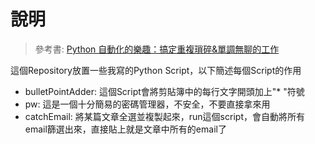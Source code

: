 # 說明
> 參考書: [Python 自動化的樂趣：搞定重複瑣碎&單調無聊的工作](https://www.books.com.tw/products/0010739372)

這個Repository放置一些我寫的Python Script，以下簡述每個Script的作用

* bulletPointAdder: 這個Script會將剪貼簿中的每行文字開頭加上"* "符號
* pw: 這是一個十分簡易的密碼管理器，不安全，不要直接拿來用
* catchEmail: 將某篇文章全選並複製起來，run這個script，會自動將所有email篩選出來，直接貼上就是文章中所有的email了